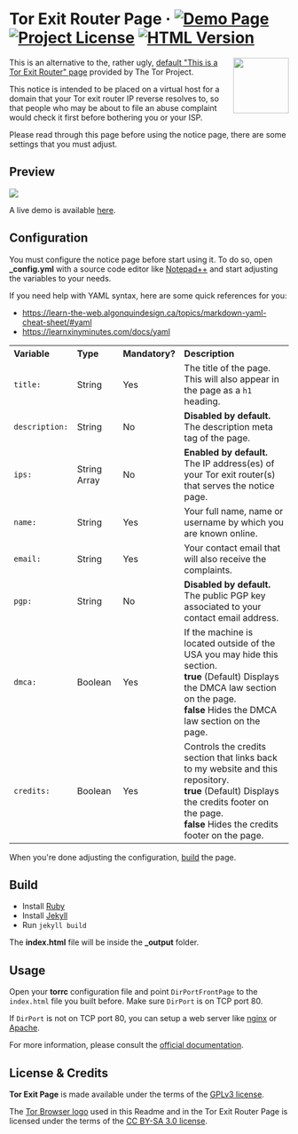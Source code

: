 # Tor Exit Router Page &middot; [![Demo Page](https://img.shields.io/website?down_color=%23d10028&down_message=Offline&label=Demo&style=flat&up_color=%238a2be2&up_message=Online&url=https%3A%2F%2Fstrappazzon.xyz/tor-exit-page/demo)](https://strappazzon.xyz/tor-exit-page/demo) [![Project License](https://img.shields.io/github/license/Strappazzon/tor-exit-page?color=%2300d4bc&label=License&logo=Apache&logoColor=%23fff&style=flat)](https://github.com/Strappazzon/tor-exit-page/blob/master/LICENSE.txt) [![HTML Version](https://img.shields.io/badge/HTML%20Version-%23ff5f2f?style=flat&logo=HTML5&logoColor=%23ffffff)](https://strappazzon.xyz/tor-exit-page)

<img src="https://upload.wikimedia.org/wikipedia/commons/thumb/c/ce/Antu_tor-browser.svg/512px-Antu_tor-browser.svg.png" align="right" height="100px" width="100px">

This is an alternative to the, rather ugly, [default "This is a Tor Exit Router" page](https://gitweb.torproject.org/tor.git/plain/contrib/operator-tools/tor-exit-notice.html) provided by The Tor Project.

This notice is intended to be placed on a virtual host for a domain that your Tor exit router IP reverse resolves to, so that people who may be about to file an abuse complaint would check it first before bothering you or your ISP.

Please read through this page before using the notice page, there are some settings that you must adjust.

## Preview

![](https://strappazzon.github.io/tor-exit-page/static/screenshot.png)

A live demo is available [here](https://strappazzon.github.io/tor-exit-page/demo).

## Configuration

You must configure the notice page before start using it. To do so, open **_config.yml** with a source code editor like [Notepad++](https://notepad-plus-plus.org) and start adjusting the variables to your needs.

If you need help with YAML syntax, here are some quick references for you:

* <https://learn-the-web.algonquindesign.ca/topics/markdown-yaml-cheat-sheet/#yaml>
* <https://learnxinyminutes.com/docs/yaml>

<table>
  <tr>
    <th align="left">Variable</th>
    <th align="left">Type</th>
    <th align="left">Mandatory?</th>
    <th align="left">Description</th>
  </tr>
  <tr>
    <td><code>title:</code></td>
    <td>String</td>
    <td>Yes</td>
    <td>
      The title of the page.
      <br>
      This will also appear in the page as a <code>h1</code> heading.
    </td>
  </tr>
  <tr>
    <td><code>description:</code></td>
    <td>String</td>
    <td>No</td>
    <td>
      <b>Disabled by default.</b>
      <br>
      The description meta tag of the page.
    </td>
  </tr>
  <tr>
    <td><code>ips:</code></td>
    <td>String Array</td>
    <td>No</td>
    <td>
      <b>Enabled by default.</b>
      <br>
      The IP address(es) of your Tor exit router(s) that serves the notice page.
    </td>
  </tr>
  <tr>
    <td><code>name:</code></td>
    <td>String</td>
    <td>Yes</td>
    <td>Your full name, name or username by which you are known online.</td>
  </tr>
  <tr>
    <td><code>email:</code></td>
    <td>String</td>
    <td>Yes</td>
    <td>Your contact email that will also receive the complaints.</td>
  </tr>
  <tr>
    <td><code>pgp:</code></td>
    <td>String</td>
    <td>No</td>
    <td>
      <b>Disabled by default.</b>
      <br>
      The public PGP key associated to your contact email address.
    </td>
  </tr>
  <tr>
    <td><code>dmca:</code></td>
    <td>Boolean</td>
    <td>Yes</td>
    <td>
      If the machine is located outside of the USA you may hide this section.
      <br>
      <b>true</b> (Default) Displays the DMCA law section on the page.
      <br>
      <b>false</b> Hides the DMCA law section on the page.
    </td>
  </tr>
  <tr>
    <td><code>credits:</code></td>
    <td>Boolean</td>
    <td>Yes</td>
    <td>
      Controls the credits section that links back to my website and this repository.
      <br>
      <b>true</b> (Default) Displays the credits footer on the page.
      <br>
      <b>false</b> Hides the credits footer on the page.
    </td>
  </tr>
</table>

When you're done adjusting the configuration, [build](#Build) the page.

## Build

* Install [Ruby](https://www.ruby-lang.org)
* Install [Jekyll](https://jekyllrb.com/docs/installation/#guides)
* Run `jekyll build`

The **index.html** file will be inside the **_output** folder.

## Usage

Open your **torrc** configuration file and point `DirPortFrontPage` to the `index.html` file you built before. Make sure `DirPort` is on TCP port 80.

If `DirPort` is not on TCP port 80, you can setup a web server like [nginx](https://nginx.org) or [Apache](https://httpd.apache.org/).

For more information, please consult the [official documentation](https://community.torproject.org/relay/setup/exit/).

## License & Credits

**Tor Exit Page** is made available under the terms of the [GPLv3 license](https://github.com/Strappazzon/tor-exit-page/blob/master/LICENSE.txt).

The [Tor Browser logo](https://commons.wikimedia.org/wiki/File:Antu_tor-browser.svg) used in this Readme and in the Tor Exit Router Page is licensed under the terms of the [CC BY-SA 3.0 license](https://creativecommons.org/licenses/by-sa/3.0/deed.en).
